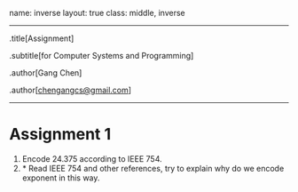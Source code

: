 name: inverse
layout: true
class: middle, inverse

---
.title[Assignment]

.subtitle[for Computer Systems and Programming]

.author[Gang Chen]

.author[chengangcs@gmail.com]

---
# Assignment 1
1. Encode 24.375 according to IEEE 754.
2. \* Read IEEE 754 and other references, try to explain why do we encode exponent in this way.
